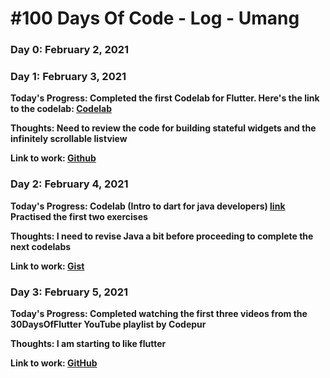 # #100 Days Of Code - Log - Umang

### Day 0: February 2, 2021

### Day 1: February 3, 2021

**Today's Progress: Completed the first Codelab for Flutter. Here's the link to the codelab: [Codelab](https://codelabs.developers.google.com/codelabs/first-flutter-app-pt1#0)**

**Thoughts: Need to review the code for building stateful widgets and the infinitely scrollable listview**

**Link to work: [Github](https://github.com/umang-sinha/flutter-codelab1)**

### Day 2: February 4, 2021

**Today's Progress: Codelab (Intro to dart for java developers) [link](https://codelabs.developers.google.com/codelabs/from-java-to-dart/#0) Practised the first two exercises**

**Thoughts: I need to revise Java a bit before proceeding to complete the next codelabs**

**Link to work: [Gist](https://gist.github.com/umang-sinha/1649b0926adb45b4acd7548375d8b605)**

### Day 3: February 5, 2021

**Today's Progress: Completed watching the first three videos from the 30DaysOfFlutter YouTube playlist by Codepur**

**Thoughts: I am starting to like flutter**

**Link to work: [GitHub](https://github.com/umang-sinha/flutter_catalog)**


